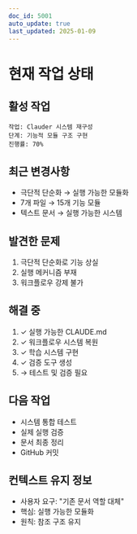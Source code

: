 ```yaml
---
doc_id: 5001
auto_update: true
last_updated: 2025-01-09
---
```


# 현재 작업 상태

## 활성 작업
```
작업: Clauder 시스템 재구성
단계: 기능적 모듈 구조 구현
진행률: 70%
```

## 최근 변경사항
- 극단적 단순화 → 실행 가능한 모듈화
- 7개 파일 → 15개 기능 모듈
- 텍스트 문서 → 실행 가능한 시스템

## 발견한 문제
1. 극단적 단순화로 기능 상실
2. 실행 메커니즘 부재
3. 워크플로우 강제 불가

## 해결 중
1. ✓ 실행 가능한 CLAUDE.md
2. ✓ 워크플로우 시스템 복원
3. ✓ 학습 시스템 구현
4. ✓ 검증 도구 생성
5. → 테스트 및 검증 필요

## 다음 작업
- 시스템 통합 테스트
- 실제 실행 검증
- 문서 최종 정리
- GitHub 커밋

## 컨텍스트 유지 정보
- 사용자 요구: "기존 문서 역할 대체"
- 핵심: 실행 가능한 모듈화
- 원칙: 참조 구조 유지